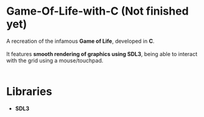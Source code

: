 # Game-Of-Life-with-C (Not finished yet)

A recreation of the infamous **Game of Life**, developed in **C**.<br/><br/>
It features **smooth rendering of graphics using SDL3**, being able to interact with the grid using a mouse/touchpad.<br/><br/>

# Libraries
* **SDL3**
